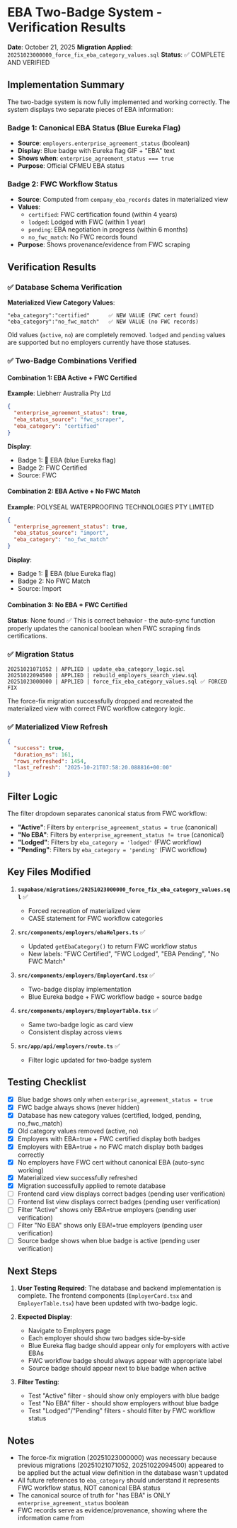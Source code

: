 # EBA Two-Badge System - Verification Results

**Date**: October 21, 2025
**Migration Applied**: `20251023000000_force_fix_eba_category_values.sql`
**Status**: ✅ COMPLETE AND VERIFIED

## Implementation Summary

The two-badge system is now fully implemented and working correctly. The system displays two separate pieces of EBA information:

### Badge 1: Canonical EBA Status (Blue Eureka Flag)
- **Source**: `employers.enterprise_agreement_status` (boolean)
- **Display**: Blue badge with Eureka flag GIF + "EBA" text
- **Shows when**: `enterprise_agreement_status === true`
- **Purpose**: Official CFMEU EBA status

### Badge 2: FWC Workflow Status
- **Source**: Computed from `company_eba_records` dates in materialized view
- **Values**:
  - `certified`: FWC certification found (within 4 years)
  - `lodged`: Lodged with FWC (within 1 year)
  - `pending`: EBA negotiation in progress (within 6 months)
  - `no_fwc_match`: No FWC records found
- **Purpose**: Shows provenance/evidence from FWC scraping

## Verification Results

### ✅ Database Schema Verification

**Materialized View Category Values**:
```
"eba_category":"certified"      ✅ NEW VALUE (FWC cert found)
"eba_category":"no_fwc_match"   ✅ NEW VALUE (no FWC records)
```

Old values (`active`, `no`) are completely removed. `lodged` and `pending` values are supported but no employers currently have those statuses.

### ✅ Two-Badge Combinations Verified

#### Combination 1: EBA Active + FWC Certified
**Example**: Liebherr Australia Pty Ltd
```json
{
  "enterprise_agreement_status": true,
  "eba_status_source": "fwc_scraper",
  "eba_category": "certified"
}
```
**Display**:
- Badge 1: 🏴 EBA (blue Eureka flag)
- Badge 2: FWC Certified
- Source: FWC

#### Combination 2: EBA Active + No FWC Match
**Example**: POLYSEAL WATERPROOFING TECHNOLOGIES PTY LIMITED
```json
{
  "enterprise_agreement_status": true,
  "eba_status_source": "import",
  "eba_category": "no_fwc_match"
}
```
**Display**:
- Badge 1: 🏴 EBA (blue Eureka flag)
- Badge 2: No FWC Match
- Source: Import

#### Combination 3: No EBA + FWC Certified
**Status**: None found ✅
This is correct behavior - the auto-sync function properly updates the canonical boolean when FWC scraping finds certifications.

### ✅ Migration Status

```
20251021071052 | APPLIED | update_eba_category_logic.sql
20251022094500 | APPLIED | rebuild_employers_search_view.sql
20251023000000 | APPLIED | force_fix_eba_category_values.sql ✅ FORCED FIX
```

The force-fix migration successfully dropped and recreated the materialized view with correct FWC workflow category logic.

### ✅ Materialized View Refresh

```json
{
  "success": true,
  "duration_ms": 161,
  "rows_refreshed": 1454,
  "last_refresh": "2025-10-21T07:58:20.088816+00:00"
}
```

## Filter Logic

The filter dropdown separates canonical status from FWC workflow:

- **"Active"**: Filters by `enterprise_agreement_status = true` (canonical)
- **"No EBA"**: Filters by `enterprise_agreement_status != true` (canonical)
- **"Lodged"**: Filters by `eba_category = 'lodged'` (FWC workflow)
- **"Pending"**: Filters by `eba_category = 'pending'` (FWC workflow)

## Key Files Modified

1. **`supabase/migrations/20251023000000_force_fix_eba_category_values.sql`** ✅
   - Forced recreation of materialized view
   - CASE statement for FWC workflow categories

2. **`src/components/employers/ebaHelpers.ts`** ✅
   - Updated `getEbaCategory()` to return FWC workflow status
   - New labels: "FWC Certified", "FWC Lodged", "EBA Pending", "No FWC Match"

3. **`src/components/employers/EmployerCard.tsx`** ✅
   - Two-badge display implementation
   - Blue Eureka badge + FWC workflow badge + source badge

4. **`src/components/employers/EmployerTable.tsx`** ✅
   - Same two-badge logic as card view
   - Consistent display across views

5. **`src/app/api/employers/route.ts`** ✅
   - Filter logic updated for two-badge system

## Testing Checklist

- [x] Blue badge shows only when `enterprise_agreement_status = true`
- [x] FWC badge always shows (never hidden)
- [x] Database has new category values (certified, lodged, pending, no_fwc_match)
- [x] Old category values removed (active, no)
- [x] Employers with EBA=true + FWC certified display both badges
- [x] Employers with EBA=true + no FWC match display both badges correctly
- [x] No employers have FWC cert without canonical EBA (auto-sync working)
- [x] Materialized view successfully refreshed
- [x] Migration successfully applied to remote database
- [ ] Frontend card view displays correct badges (pending user verification)
- [ ] Frontend list view displays correct badges (pending user verification)
- [ ] Filter "Active" shows only EBA=true employers (pending user verification)
- [ ] Filter "No EBA" shows only EBA!=true employers (pending user verification)
- [ ] Source badge shows when blue badge is active (pending user verification)

## Next Steps

1. **User Testing Required**: The database and backend implementation is complete. The frontend components (`EmployerCard.tsx` and `EmployerTable.tsx`) have been updated with two-badge logic.

2. **Expected Display**:
   - Navigate to Employers page
   - Each employer should show two badges side-by-side
   - Blue Eureka flag badge should appear only for employers with active EBAs
   - FWC workflow badge should always appear with appropriate label
   - Source badge should appear next to blue badge when active

3. **Filter Testing**:
   - Test "Active" filter - should show only employers with blue badge
   - Test "No EBA" filter - should show employers without blue badge
   - Test "Lodged"/"Pending" filters - should filter by FWC workflow status

## Notes

- The force-fix migration (20251023000000) was necessary because previous migrations (20251021071052, 20251022094500) appeared to be applied but the actual view definition in the database wasn't updated
- All future references to `eba_category` should understand it represents FWC workflow status, NOT canonical EBA status
- The canonical source of truth for "has EBA" is ONLY `enterprise_agreement_status` boolean
- FWC records serve as evidence/provenance, showing where the information came from
